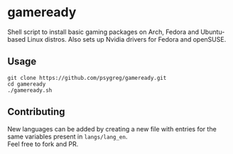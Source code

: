 # gameready
Shell script to install basic gaming packages on Arch, Fedora and Ubuntu-based Linux distros. Also sets up Nvidia drivers for Fedora and openSUSE.

## Usage
`git clone https://github.com/psygreg/gameready.git`\
`cd gameready`\
`./gameready.sh`

## Contributing
New languages can be added by creating a new file with entries for the same variables present in `langs/lang_en`.\
Feel free to fork and PR.
